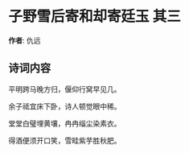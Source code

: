 # 子野雪后寄和却寄廷玉  其三

**作者**: 仇远

## 诗词内容

平明跨马晚方归，偃仰行窝早见几。

余子祗宜床下卧，诗人顿觉眼中稀。

堂堂白璧埋黄壤，冉冉缁尘染素衣。

得酒便须开口笑，雪畦紫芋胜秋肥。

